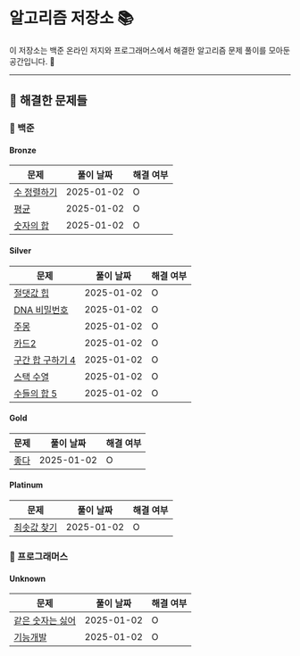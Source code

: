 
# 알고리즘 저장소 📚

이 저장소는 백준 온라인 저지와 프로그래머스에서 해결한 알고리즘 문제 풀이를 모아둔 공간입니다. 🚀

---

## 📝 해결한 문제들
### 📌 백준

#### Bronze
| **문제** | **풀이 날짜** | **해결 여부** |
|----------|---------------|---------------|
| [수 정렬하기](https://www.acmicpc.net/problem/수 정렬하기) | 2025-01-02 | O |
| [평균](https://www.acmicpc.net/problem/평균) | 2025-01-02 | O |
| [숫자의 합](https://www.acmicpc.net/problem/숫자의 합) | 2025-01-02 | O |

#### Silver
| **문제** | **풀이 날짜** | **해결 여부** |
|----------|---------------|---------------|
| [절댓값 힙](https://www.acmicpc.net/problem/절댓값 힙) | 2025-01-02 | O |
| [DNA 비밀번호](https://www.acmicpc.net/problem/DNA 비밀번호) | 2025-01-02 | O |
| [주몽](https://www.acmicpc.net/problem/주몽) | 2025-01-02 | O |
| [카드2](https://www.acmicpc.net/problem/카드2) | 2025-01-02 | O |
| [구간 합 구하기 4](https://www.acmicpc.net/problem/구간 합 구하기 4) | 2025-01-02 | O |
| [스택 수열](https://www.acmicpc.net/problem/스택 수열) | 2025-01-02 | O |
| [수들의 합 5](https://www.acmicpc.net/problem/수들의 합 5) | 2025-01-02 | O |

#### Gold
| **문제** | **풀이 날짜** | **해결 여부** |
|----------|---------------|---------------|
| [좋다](https://www.acmicpc.net/problem/좋다) | 2025-01-02 | O |

#### Platinum
| **문제** | **풀이 날짜** | **해결 여부** |
|----------|---------------|---------------|
| [최솟값 찾기](https://www.acmicpc.net/problem/최솟값 찾기) | 2025-01-02 | O |

### 📌 프로그래머스

#### Unknown
| **문제** | **풀이 날짜** | **해결 여부** |
|----------|---------------|---------------|
| [같은 숫자는 싫어](https://school.programmers.co.kr/learn/courses/30/lessons/같은 숫자는 싫어) | 2025-01-02 | O |
| [기능개발](https://school.programmers.co.kr/learn/courses/30/lessons/기능개발) | 2025-01-02 | O |

